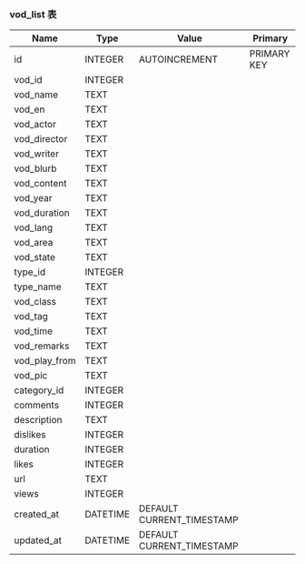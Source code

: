 ### vod_list 表

| Name          | Type     | Value                     | Primary     |
| ------------- | -------- | ------------------------- | ----------- |
| id            | INTEGER  | AUTOINCREMENT             | PRIMARY KEY |
| vod_id        | INTEGER  |                           |             |
| vod_name      | TEXT     |                           |             |
| vod_en        | TEXT     |                           |             |
| vod_actor     | TEXT     |                           |             |
| vod_director  | TEXT     |                           |             |
| vod_writer    | TEXT     |                           |             |
| vod_blurb     | TEXT     |                           |             |
| vod_content   | TEXT     |                           |             |
| vod_year      | TEXT     |                           |             |
| vod_duration  | TEXT     |                           |             |
| vod_lang      | TEXT     |                           |             |
| vod_area      | TEXT     |                           |             |
| vod_state     | TEXT     |                           |             |
| type_id       | INTEGER  |                           |             |
| type_name     | TEXT     |                           |             |
| vod_class     | TEXT     |                           |             |
| vod_tag       | TEXT     |                           |             |
| vod_time      | TEXT     |                           |             |
| vod_remarks   | TEXT     |                           |             |
| vod_play_from | TEXT     |                           |             |
| vod_pic       | TEXT     |                           |             |
| category_id   | INTEGER  |                           |             |
| comments      | INTEGER  |                           |             |
| description   | TEXT     |                           |             |
| dislikes      | INTEGER  |                           |             |
| duration      | INTEGER  |                           |             |
| likes         | INTEGER  |                           |             |
| url           | TEXT     |                           |             |
| views         | INTEGER  |                           |             |
| created_at    | DATETIME | DEFAULT CURRENT_TIMESTAMP |             |
| updated_at    | DATETIME | DEFAULT CURRENT_TIMESTAMP |             |
